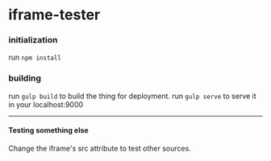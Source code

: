 iframe-tester
=============

### initialization

run `npm install`

### building
run `gulp build` to build the thing for deployment.
run `gulp serve` to serve it in your localhost:9000

----

#### Testing something else 
Change the iframe's src attribute to test other sources. 

